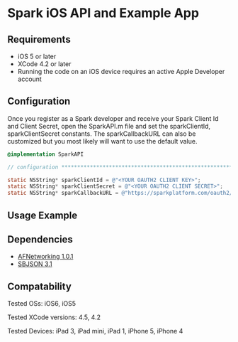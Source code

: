 Spark iOS API and Example App
=============================

## Requirements

* iOS 5 or later
* XCode 4.2 or later
* Running the code on an iOS device requires an active Apple Developer account

## Configuration

Once you register as a Spark developer and receive your Spark Client Id and Client Secret, open the SparkAPI.m file and set the sparkClientId, sparkClientSecret constants.  The sparkCallbackURL can also be customized but you most likely will want to use the default value.

``` objective-c
@implementation SparkAPI

// configuration ***************************************************************

static NSString* sparkClientId = @"<YOUR OAUTH2 CLIENT KEY>";
static NSString* sparkClientSecret = @"<YOUR OAUTH2 CLIENT SECRET>";
static NSString* sparkCallbackURL = @"https://sparkplatform.com/oauth2/callback";
```

## Usage Example

## Dependencies

* [AFNetworking 1.0.1](https://github.com/AFNetworking/AFNetworking)
* [SBJSON 3.1](http://stig.github.com/json-framework/)

## Compatability

Tested OSs: iOS6, iOS5

Tested XCode versions: 4.5, 4.2

Tested Devices: iPad 3, iPad mini, iPad 1, iPhone 5, iPhone 4